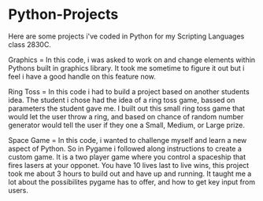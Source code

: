 # Python-Projects

Here are some projects i've coded in Python for my Scripting Languages class 2830C.

Graphics = In this code, i was asked to work on and change elements within Pythons built in graphics library. It took me sometime to figure it out but i feel i have a good handle on this feature now.

Ring Toss = In this code i had to build a project based on another students idea. The student i chose had the idea of a ring toss game, bassed on parameters the student gave me. I built out this small ring toss game that would let the user throw a ring, and based on chance of random number generator would tell the user if they one a Small, Medium, or Large prize.

Space Game = In this code, i wanted to challenge myself and learn a new aspect of Python. So in Pygame i followed along instructions to create a custom game. It is a two player game where you control a spaceship that fires lasers at your opponet. You have 10 lives last to live wins, this project took me about 3 hours to build out and have up and running. It taught me a lot about the possibilites pygame has to offer, and how to get key input from users.
